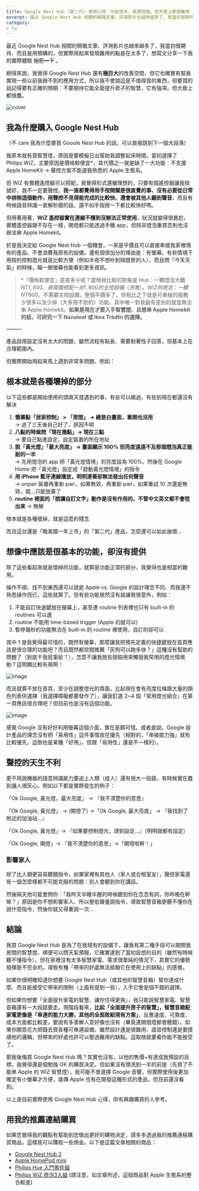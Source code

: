 ```yaml
---
title: Google Nest Hub (第二代) 使用心得：功能很多、串連很強，但大致上都很難用
excerpt: 最近 Google Nest Hub 相關的開箱文章、評測影片也越來越多了，我當初很期待、而且是用預購的，但實際用起來發現難用的點是在太多了，想寫文分享一下我的實際體驗。
category:
- tw
---
```


最近 Google Nest Hub 相關的開箱文章、評測影片也越來越多了，我當初很期待、而且是用預購的，但實際用起來發現難用的點是在太多了，想寫文分享一下我的實際體驗 ~~抱怨一下~~ 。

總得來說，我覺得 Google Nest Hub 還有**極巨大**的改善空間，但它也確實有幫我實現一些以前我辦不到的應用方式，所以我不會說這是不值得買的東西，但要買的話記得要有正確的預期：不要期待它能全面提升房子的智慧，它有強項，但大致上都很蠢。

![cover](/images/posts/2022-01-02-google-nest-hub.jpeg)

## 我為什麼購入 Google Nest Hub

（不 care 我為什麼要買 Gooole Nest Hub 的話，可以直接跳到下一個大段落）

我原本就有買智慧燈，原因是要模擬日出幫助我調整起床時間。當初選擇了 Philips WiZ，主要原因是價格較便宜*，其代價之一就是缺了一大功能：不支援 Apple HomeKit → 聲控方案不能選我熟悉的 Apple 生態系。

但 WiZ 有實體遙控器可以搭配，我覺得形式還蠻理想的，只要有個遙控器讓我按就好，我不一定要聲控。**我一直都覺得用手按開關是很直覺的事、沒有必要從日常中排除這個動作，用聲控不見得能完成的比較快、還會被其他人聽到聲音**。而且有時候語音辨識一直解析錯的話，還不如手指按一下都比較快好嗎。

但用著用著，**WiZ 遙控器實在連線不穩到沒辦法正常使用**，狀況就變得很尷尬，實體遙控器跟不存在一樣，開燈都只能透過手機 app，但除非燈泡重買否則也沒辦法串 Apple Homekit。

於是我決定給 Google Nest Hub 一個機會，一來是平價且可以直接串接我家裡現有的產品、不會浪費我原有的設備，還有個很加分的理由是：有螢幕。有些情境下用按的控制燈光就是比較方便（例如半夜不想吵到隔壁房的人），而且問「今天天氣」的時候，瞄一眼螢幕也能看到更多資訊。

> \*「價格較便宜」是差多少呢？當時我比較的對象是 Hue：一顆燈泡大概 NT$1,800、房間需搭配一台 1,800 的主控設備（另售）。WiZ 的燈泡：一顆 NT$800，不需要主控設備，整個平價多了，但相比之下就是可串接的服務少很多以及少掉（大多用不到的）功能。其中唯一對我最有差別的就是無法串 Apple Homekit。**如果是現在才要入手智慧燈、且想串 Apple Homekit 的話，可研究一下 Nanoleaf 或 Ikea Trådfri 的選擇。**

———

產品啟用設定沒有太大的問題，雖然流程有點長、需要耐著性子回答，但基本上在合理範圍內。

但實際開始用起來馬上遇到非常多問題，例如：

## 根本就是各種壞掉的部分

以下這些都是開始使用的頭兩天就遇到的事，有些可以繞過，有些到現在都還沒有解決

1. **螢幕點「居家控制」 > 「房間」 → 總是白畫面，重開也沒用**  
  → 過了三天後自己好了，原因不明
2. **八點的時候問「現在幾點」→ 現在三點**  
  → 要自己點進設定，設定裝置的所在地址
3. **說「黃光燈」「最大亮度」 → 畫面顯示 100% 但亮度遠遠不及那個燈泡真正能耐的一半**  
  → 先用燈泡的 app 把「黃光燈情境」的亮度設為 100%，然後在 Google Home 把「黃光燈」設定成「啟動黃光燈情境」的指令
4. **用 iPhone 藍牙連線播放，明明連著卻無法發出任何聲音**  
  → unpair 裝置再重新 pair，如果無效，再重新 pair，如果重試 10 次還是無效，就...只能放棄了
5. **routine 裡面的「朗讀自訂文字」動作是沒有作用的，不管中文英文都不會唸出來** 
  → 無解

根本就是各種壞掉，就是這麼的殘念

而且這台還是「晚美國一年上市」的「第二代」產品，怎麼還可以如此崩壞...

## 想像中應該是很基本的功能，卻沒有提供

除了這些看起來就是壞掉的功能，就算是功能正常的部分，我覺得也是相當的難用。

操作不順、找不到東西還可以說是 Apple vs. Google 的設計理念不同、而我還不熟悉操作而已，這些就算了。但有些功能居然沒有就讓我很意外，例如：

1. 不能自訂快速鍵放在螢幕上，甚至連 routine 列表裡也只有 built-in 的 routines 可以選
2. routine 不能用 time-based trigger (Apple 的就可以)
3. 暫停幾秒的功能無法在 built-in 的 routine 裡使用，自訂的卻可以

其中 1 是我覺得最可惜的，既然有螢幕，那麼讓我把預先定義的快捷鍵放在首頁應該是很合理的功能吧？而且既然都空間推薦「灰狗可以跑多快？」這種沒有幫助的問題了（到底干我屁事蛤？），怎麼不讓我放些按鈕用來觸發我常用的燈光情境勒？這明顯比較有用啊！

![image](/images/posts/2022-01-02-google-home-explore.jpeg)

而且就算不放在首頁，至少在調整燈光的頁面，比起現在會有亮度拉條跟大量的顏色列表供選擇（我選擇障礙都要發作了），讓我釘選 2~4 個「常用燈光組合」在第一頁應該很合理吧？但目前也是沒有這個功能。

![image](/images/posts/2022-01-02-google-nest-hub-light-control.jpeg)

感覺 Google 沒有好好利用螢幕這個介面，實在是頗可惜。或者是說，Google 設計產品的理念沒有把「易用性」這件事情放在優先（相對的，「串接能力強」就有比較優先，這倒也是某種「好用」，但跟「易用性」還是不一樣的）。

## 聲控的天生不利

更不用說機器的語意辨識能力要追上人類（成人）還有很大一段路，有時候實在蠢到讓人很灰心。例如以下都是實際發生的例子：

「Ok Google, 黃光燈，最大亮度」 → 『我不清楚你的意思』

「Ok Google, 黃光燈」 → (開燈了) →「Ok Google, 最大亮度」 → 『我找到了附近的加油站...』

「Ok Google, 黃光燈」→ 『如果要控制燈光，請到設定...』（明明就都有設定）

「Ok Google, 開燈」→ 『我不清楚你的意思』→「開燈啦幹！」

### 影響家人

除了比人類更容易聽錯指令，如果家裡有其他人（家人或合租室友），聲控家電還有一個怎麼樣都不可能克服的問題：別人會聽到你在講話。

然後隔天他可能會問你：「我昨天半睡半醒的時候聽到你在念念有詞，你昨晚在幹嘛？」原因是你不想影響家人、所以壓低聲量說指令，導致智慧音箱更聽不懂你在說什麼指令，然後你就又得重說一次…

## 結論

我買 Google Nest Hub 是為了在我現有的設備下，讓我有第二種手段可以開關我房間的智慧燈、順便可以問天氣預報，它確實達到了當初設想的目的（雖然有時候聽不懂指令）。但在家裡沒有太多智慧家電、需求很單純的情況下，其實它的優勢發揮是不完全的。導致有種「帶來的好處無法抵銷它在使用上的缺點」的感覺。

如果你很明確知道你想要 Google Nest Hub（或其他的智慧音箱）幫你達成什麼、而且能接受它帶來的限制（上面有提到一些），入手它會是個不錯的選擇。

但如果你想要「全面提升家電的智慧、讓你住得更爽」，我只能說智慧家電、智慧音箱還有一大段路要走。現階段看來，**比起「全面提升房子的智慧」，智慧音箱配家電更像是「串連的能力大勝，其他的全面敗給現有方案」**，反應速度、可靠度、成本方面都比較差，要說有多善解人意好像也沒有（畢竟連開個燈都會聽錯）。如果你願意花大把錢去買各種可串連設備，雖然設計還是很難用、語音控制還是要摸順他的邏輯，但帶來的好處也許可以壓過難用的缺點。這取捨就要看你能不能接受了。

那我後悔買 Google Nest Hub 嗎？其實也沒有，以他的售價+有達成我預設的目標，我覺得還是個勉強 OK 的購買決定。但如果沒有頭洗到一半的前提（先買了不能串 Apple 的 WiZ 智慧燈），我可能不會選擇 Google 音響，但實際使用後更加確定有小螢幕才方便，謠傳 Apple 也有在開發這種形式的產品，但目前還沒看到。

以上是目前實際使用 Google Nest Hub 心得，供有興趣購買的人參考。

## 用我的推薦連結購買

如果您覺得我的觀點有幫助到您做出更好的購物決定，請多多透過我的推薦連結購買商品，這樣我可以賺取一些佣金。以下是這篇文章相關的商品：

* [Google Nest Hub 2](https://www.momoshop.com.tw/goods/GoodsDetail.jsp?i_code=9435657&Area=search&mdiv=403&oid=1_1&cid=index&kw=google%2Bnest%2Bhub&memid=6000018258&cid=apuad&oid=1&osm=league)
* [Apple HomePod mini](https://www.momoshop.com.tw/goods/GoodsDetail.jsp?i_code=8460759&Area=search&mdiv=403&oid=1_1&cid=index&kw=homepod%20mini&memid=6000018258&cid=apuad&oid=1&osm=league)
* [Philips Hue 入門套件組](https://www.momoshop.com.tw/goods/GoodsDetail.jsp?i_code=8253184&Area=search&mdiv=403&oid=1_10&cid=index&kw=Philips%20Hue&memid=6000018258&cid=apuad&oid=1&osm=league)
* [Philips WiZ 燈泡3入組](https://www.momoshop.com.tw/goods/GoodsDetail.jsp?i_code=8395421&Area=search&mdiv=403&oid=1_1&cid=index&kw=Philips%20WiZ&memid=6000018258&cid=apuad&oid=1&osm=league) (請注意，如文章所述，這個商品對 Apple 生態系的整合較差)
